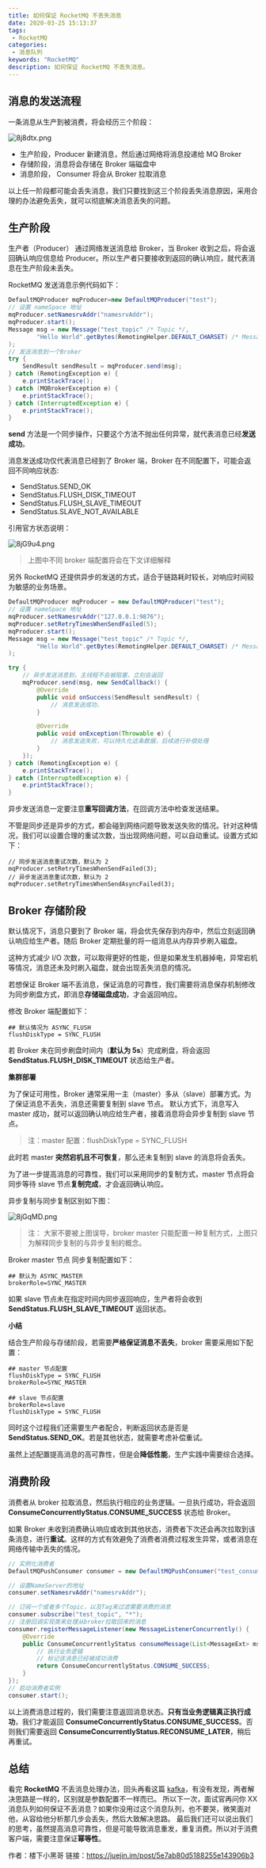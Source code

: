 ```yaml
---
title: 如何保证 RocketMQ 不丢失消息
date: 2020-03-25 15:13:37
tags: 
 - RocketMQ
categories: 
 - 消息队列
keywords: "RocketMQ"
description: 如何保证 RocketMQ 不丢失消息。
---
```


## 消息的发送流程
一条消息从生产到被消费，将会经历三个阶段：

![8j8dtx.png](https://s1.ax1x.com/2020/03/25/8j8dtx.png)

- 生产阶段，Producer 新建消息，然后通过网络将消息投递给 MQ Broker
- 存储阶段，消息将会存储在 Broker 端磁盘中
- 消息阶段， Consumer 将会从 Broker 拉取消息

以上任一阶段都可能会丢失消息，我们只要找到这三个阶段丢失消息原因，采用合理的办法避免丢失，就可以彻底解决消息丢失的问题。

## 生产阶段
生产者（Producer） 通过网络发送消息给 Broker，当 Broker 收到之后，将会返回确认响应信息给 Producer。所以生产者只要接收到返回的确认响应，就代表消息在生产阶段未丢失。

RocketMQ 发送消息示例代码如下：
```java
DefaultMQProducer mqProducer=new DefaultMQProducer("test");
// 设置 nameSpace 地址
mqProducer.setNamesrvAddr("namesrvAddr");
mqProducer.start();
Message msg = new Message("test_topic" /* Topic */,
        "Hello World".getBytes(RemotingHelper.DEFAULT_CHARSET) /* Message body */
);
// 发送消息到一个Broker
try {
    SendResult sendResult = mqProducer.send(msg);
} catch (RemotingException e) {
    e.printStackTrace();
} catch (MQBrokerException e) {
    e.printStackTrace();
} catch (InterruptedException e) {
    e.printStackTrace();
}

```
**send** 方法是一个同步操作，只要这个方法不抛出任何异常，就代表消息已经**发送成功**。

消息发送成功仅代表消息已经到了 Broker 端，Broker 在不同配置下，可能会返回不同响应状态:
- SendStatus.SEND_OK
- SendStatus.FLUSH_DISK_TIMEOUT
- SendStatus.FLUSH_SLAVE_TIMEOUT
- SendStatus.SLAVE_NOT_AVAILABLE

引用官方状态说明：

![8jG9u4.png](https://s1.ax1x.com/2020/03/25/8jG9u4.png)

> 上图中不同 broker 端配置将会在下文详细解释

另外 RocketMQ 还提供异步的发送的方式，适合于链路耗时较长，对响应时间较为敏感的业务场景。

```java
DefaultMQProducer mqProducer = new DefaultMQProducer("test");
// 设置 nameSpace 地址
mqProducer.setNamesrvAddr("127.0.0.1:9876");
mqProducer.setRetryTimesWhenSendFailed(5);
mqProducer.start();
Message msg = new Message("test_topic" /* Topic */,
        "Hello World".getBytes(RemotingHelper.DEFAULT_CHARSET) /* Message body */
);

try {
    // 异步发送消息到，主线程不会被阻塞，立刻会返回
    mqProducer.send(msg, new SendCallback() {
        @Override
        public void onSuccess(SendResult sendResult) {
            // 消息发送成功，
        }

        @Override
        public void onException(Throwable e) {
            // 消息发送失败，可以持久化这条数据，后续进行补偿处理
        }
    });
} catch (RemotingException e) {
    e.printStackTrace();
} catch (InterruptedException e) {
    e.printStackTrace();
}

```
异步发送消息一定要注意**重写回调方法**，在回调方法中检查发送结果。

不管是同步还是异步的方式，都会碰到网络问题导致发送失败的情况。针对这种情况，我们可以设置合理的重试次数，当出现网络问题，可以自动重试。设置方式如下：

```
// 同步发送消息重试次数，默认为 2
mqProducer.setRetryTimesWhenSendFailed(3);
// 异步发送消息重试次数，默认为 2
mqProducer.setRetryTimesWhenSendAsyncFailed(3);

```

## Broker 存储阶段
默认情况下，消息只要到了 Broker 端，将会优先保存到内存中，然后立刻返回确认响应给生产者。随后 Broker 定期批量的将一组消息从内存异步刷入磁盘。

这种方式减少 I/O 次数，可以取得更好的性能，但是如果发生机器掉电，异常宕机等情况，消息还未及时刷入磁盘，就会出现丢失消息的情况。

若想保证 Broker 端不丢消息，保证消息的可靠性，我们需要将消息保存机制修改为同步刷盘方式，即消息**存储磁盘成功**，才会返回响应。

修改 Broker 端配置如下：

```
## 默认情况为 ASYNC_FLUSH 
flushDiskType = SYNC_FLUSH 

```

若 Broker 未在同步刷盘时间内（**默认为 5s**）完成刷盘，将会返回 **SendStatus.FLUSH_DISK_TIMEOUT** 状态给生产者。

**集群部署**

为了保证可用性，Broker 通常采用一主（master）多从（slave）部署方式。为了保证消息不丢失，消息还需要复制到 slave 节点。
默认方式下，消息写入 master 成功，就可以返回确认响应给生产者，接着消息将会异步复制到 slave 节点。

> 注：master 配置：flushDiskType = SYNC_FLUSH

此时若 master **突然宕机且不可恢复**，那么还未复制到 slave 的消息将会丢失。

为了进一步提高消息的可靠性，我们可以采用同步的复制方式，master 节点将会同步等待 slave 节点**复制完成**，才会返回确认响应。

异步复制与同步复制区别如下图：

![8jGqMD.png](https://s1.ax1x.com/2020/03/25/8jGqMD.png)


> 注： 大家不要被上图误导，broker master 只能配置一种复制方式，上图只为解释同步复制的与异步复制的概念。

Broker master 节点 同步复制配置如下：

```
## 默认为 ASYNC_MASTER 
brokerRole=SYNC_MASTER

```

如果 slave 节点未在指定时间内同步返回响应，生产者将会收到 **SendStatus.FLUSH_SLAVE_TIMEOUT** 返回状态。

**小结**

结合生产阶段与存储阶段，若需要**严格保证消息不丢失**，broker 需要采用如下配置：

```
## master 节点配置
flushDiskType = SYNC_FLUSH
brokerRole=SYNC_MASTER

## slave 节点配置
brokerRole=slave
flushDiskType = SYNC_FLUSH

```

同时这个过程我们还需要生产者配合，判断返回状态是否是 **SendStatus.SEND_OK**。若是其他状态，就需要考虑补偿重试。

虽然上述配置提高消息的高可靠性，但是会**降低性能**，生产实践中需要综合选择。

## 消费阶段

消费者从 broker 拉取消息，然后执行相应的业务逻辑。一旦执行成功，将会返回 **ConsumeConcurrentlyStatus.CONSUME_SUCCESS** 状态给 Broker。

如果 Broker 未收到消费确认响应或收到其他状态，消费者下次还会再次拉取到该条消息，进行**重试**。这样的方式有效避免了消费者消费过程发生异常，或者消息在网络传输中丢失的情况。

```java
// 实例化消费者
DefaultMQPushConsumer consumer = new DefaultMQPushConsumer("test_consumer");

// 设置NameServer的地址
consumer.setNamesrvAddr("namesrvAddr");

// 订阅一个或者多个Topic，以及Tag来过滤需要消费的消息
consumer.subscribe("test_topic", "*");
// 注册回调实现类来处理从broker拉取回来的消息
consumer.registerMessageListener(new MessageListenerConcurrently() {
    @Override
    public ConsumeConcurrentlyStatus consumeMessage(List<MessageExt> msgs, ConsumeConcurrentlyContext context) {
        // 执行业务逻辑
        // 标记该消息已经被成功消费
        return ConsumeConcurrentlyStatus.CONSUME_SUCCESS;
    }
});
// 启动消费者实例
consumer.start();

```

以上消费消息过程的，我们需要注意返回消息状态。**只有当业务逻辑真正执行成功**，我们才能返回 **ConsumeConcurrentlyStatus.CONSUME_SUCCESS**。否则我们需要返回 **ConsumeConcurrentlyStatus.RECONSUME_LATER**，稍后再重试。

## 总结

看完 **RocketMQ** 不丢消息处理办法，回头再看这篇 [kafka](https://mp.weixin.qq.com/s/qttczGROYoqSulzi8FLXww)，有没有发现，两者解决思路是一样的，区别就是参数配置不一样而已。
所以下一次，面试官再问你 XX 消息队列如何保证不丢消息？如果你没用过这个消息队列，也不要哭，微笑面对他，从容给他分析那几步会丢失，然后大致解决思路。
最后我们还可以说出我们的思考，虽然提高消息可靠性，但是可能导致消息重发，重复消费。所以对于消费客户端，需要注意保证**幂等性**。

作者：楼下小黑哥
链接：https://juejin.im/post/5e7ab80d5188255e143906b3